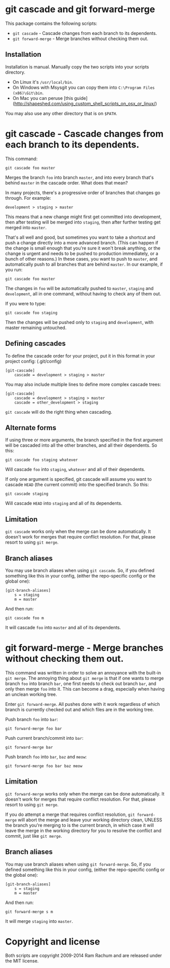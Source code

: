 git cascade and git forward-merge
=====================================

This package contains the following scripts:

 - `git cascade` - Cascade changes from each branch to its dependents.
 - `git forward-merge` - Merge branches without checking them out.


Installation
------------

Installation is manual. Manually copy the two scripts into your scripts
directory.

 - On Linux it's `/usr/local/bin`.
 - On Windows with Msysgit you can copy them into `C:\Program Files (x86)\Git\bin`.
 - On Mac you can peruse [this guide] (http://shapeshed.com/using_custom_shell_scripts_on_osx_or_linux/)
 
You may also use any other directory that is on `$PATH`.


git cascade - Cascade changes from each branch to its dependents.
=================================================================

This command:

    git cascade foo master
    
Merges the branch `foo` into branch `master`, and into every branch that's
behind `master` in the cascade order. What does that mean?

In many projects, there's a progressive order of branches that changes go
through. For example:

    development > staging > master
    
This means that a new change might first get committed into development, then
after testing will be merged into `staging`, then after further testing get
merged into `master`.

That's all well and good, but sometimes you want to take a shortcut and push a
change directly into a more advanced branch. (This can happen if the change is
small enough that you're sure it won't break anything, or the change is urgent
and needs to be pushed to production immediately, or a bunch of other reasons.)
In these cases, you want to push to `master`, and automatically push to all
branches that are behind `master`. In our example, if you run:

    git cascade foo master
    
The changes in `foo` will be automatically pushed to `master`, `staging` and
`development`, all in one command, without having to check any of them out.

If you were to type:

    git cascade foo staging

Then the changes will be pushed only to `staging` and `development`, with
master remaining untouched.


Defining cascades
-----------------

To define the cascade order for your project, put it in this format in your
project config: (.git/config)

    [git-cascade]
        cascade = development > staging > master
        
You may also include multiple lines to define more complex cascade trees:
    
    [git-cascade]
        cascade = development > staging > master
        cascade = other_development > staging
        
`git cascade` will do the right thing when cascading. 


Alternate forms
---------------

If using three or more arguments, the branch specified in the first argument
will be cascaded into all the other branches, and all their dependents. So this: 

    git cascade foo staging whatever

Will cascade `foo` into `staging`, `whatever` and all of their dependents.

If only one argument is specified, git cascade will assume you want to cascade
`HEAD` (the current commit) into the specified branch. So this: 

    git cascade staging
    
Will cascade `HEAD` into `staging` and all of its dependents.


Limitation
----------

`git cascade` works only when the merge can be done automatically. It doesn't
work for merges that require conflict resolution. For that, please resort to
using `git merge`.


Branch aliases
--------------

You may use branch aliases when using `git cascade`. So,
if you defined something like this in your config, (either the repo-specific
config or the global one):

    [git-branch-aliases]
        s = staging
        m = master
        
And then run:

    git cascade foo m
    
It will cascade `foo` into `master` and all of its dependents.


git forward-merge - Merge branches without checking them out.
=============================================================

This command was written in order to solve an annoyance with the built-in `git
merge`. The annoying thing about `git merge` is that if one wants to merge
branch `foo` into branch `bar`, one first needs to check out branch `bar`, and
only then merge `foo` into it. This can become a drag, especially when having
an unclean working tree.

Enter `git forward-merge`. All pushes done with it work regardless of which
branch is currently checked out and which files are in the working tree.

Push branch `foo` into `bar`:

    git forward-merge foo bar
    
Push current branch/commit into `bar`:

    git forward-merge bar

Push branch `foo` into `bar`, `baz` and `meow`:

    git forward-merge foo bar baz meow

    
Limitation
----------

`git forward-merge` works only when the merge can be done
automatically. It doesn't work for merges that require conflict resolution. For
that, please resort to using `git merge`.

If you do attempt a merge that requires conflict resolution, `git
forward-merge` will abort the merge and leave your working directory clean,
UNLESS the branch you're merging to is the current branch, in which case it
will leave the merge in the working directory for you to resolve the conflict
and commit, just like `git merge`.


Branch aliases
--------------

You may use branch aliases when using `git forward-merge`. So,
if you defined something like this in your config, (either the repo-specific
config or the global one):

    [git-branch-aliases]
        s = staging
        m = master
        
And then run:

    git forward-merge s m
    
It will merge `staging` into `master`.


Copyright and license
=====================

Both scripts are copyright 2009-2014 Ram Rachum and are released under the MIT
license.
